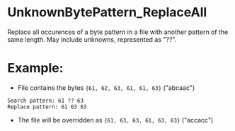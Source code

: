 # UnknownBytePattern_ReplaceAll

Replace all occurences of a byte pattern in a file with another pattern of the same length. May include unknowns, represented as "??".

# Example: 
  - File contains the bytes ``` {61, 62, 63, 61, 61, 63} ``` ("abcaac")
  ```
  Search pattern: 61 ?? 63
  Replace pattern: 61 63 63
  ```
  - The file will be overridden as ``` {61, 63, 63, 61, 63, 63} ``` ("accacc")
